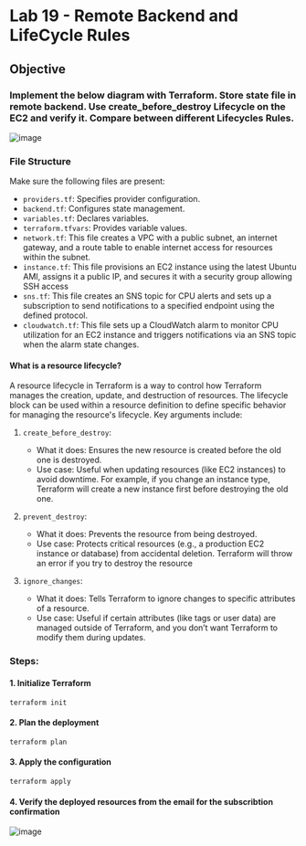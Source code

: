 # Lab 19 - Remote Backend and LifeCycle Rules

## **Objective**

###  Implement the below diagram with Terraform. Store state file in remote backend. Use create_before_destroy Lifecycle on the EC2 and verify it. Compare between different Lifecycles Rules.

![image](https://github.com/user-attachments/assets/f372152b-1410-4347-b573-154defcc194b)

### **File Structure**

Make sure the following files are present:
- `providers.tf`: Specifies provider configuration.
- `backend.tf`: Configures state management.
- `variables.tf`: Declares variables.
- `terraform.tfvars`: Provides variable values.
- `network.tf`: This file creates a VPC with a public subnet, an internet gateway, and a route table to enable internet access for resources within the subnet.
- `instance.tf`: This file provisions an EC2 instance using the latest Ubuntu AMI, assigns it a public IP, and secures it with a security group allowing SSH access
- `sns.tf`: This file creates an SNS topic for CPU alerts and sets up a subscription to send notifications to a specified endpoint using the defined protocol.
- `cloudwatch.tf`: This file sets up a CloudWatch alarm to monitor CPU utilization for an EC2 instance and triggers notifications via an SNS topic when the alarm state changes.

#### **What is a resource lifecycle?**
A resource lifecycle in Terraform is a way to control how Terraform manages the creation, update, and destruction of resources. The lifecycle block can be used within a resource definition to define specific behavior for managing the resource's lifecycle. Key arguments include:
1. `create_before_destroy`:
   - What it does: Ensures the new resource is created before the old one is destroyed.
   - Use case: Useful when updating resources (like EC2 instances) to avoid downtime. For example, if you change an instance type, Terraform will create a new instance first before destroying the old one.

2. `prevent_destroy`:
   - What it does: Prevents the resource from being destroyed.
   - Use case: Protects critical resources (e.g., a production EC2 instance or database) from accidental deletion. Terraform will throw an error if you try to destroy the resource
  
3. `ignore_changes`:
   - What it does: Tells Terraform to ignore changes to specific attributes of a resource.
   - Use case: Useful if certain attributes (like tags or user data) are managed outside of Terraform, and you don’t want Terraform to modify them during updates.

### **Steps:**

#### 1. Initialize Terraform
```
terraform init
```
#### 2. Plan the deployment 
```
terraform plan
```
#### 3. Apply the configuration
```
terraform apply
```
#### 4. Verify the deployed resources from the email for the subscribtion confirmation
![image](https://github.com/user-attachments/assets/6d1fda71-9a23-4a2a-8239-1aa1e43a375e)
